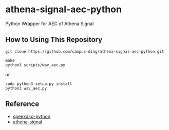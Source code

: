 # athena-signal-aec-python
Python Wrapper for AEC of Athena Signal
## How to Using This Repository

```
git clone https://github.com/campus-ding/athena-signal-aec-python.git
```
```
make
python3 scripts/wav_aec.py
```
or 
```
sudo python3 setup.py install
python3 wav_aec.py
```

## Reference

* [speexdsp-python](https://github.com/xiongyihui/speexdsp-python)
* [athena-signal](https://github.com/athena-team/athena-signal)
